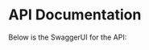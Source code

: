 # API Documentation
Below is the SwaggerUI for the API:

<div id="swagger-ui"></div>

<script src="https://unpkg.com/swagger-ui-dist/swagger-ui-bundle.js"></script>
<script src="https://unpkg.com/swagger-ui-dist/swagger-ui-standalone-preset.js"></script>
<link rel="stylesheet" href="https://unpkg.com/swagger-ui-dist/swagger-ui.css" />

<script>
  window.onload = function () {
    const ui = SwaggerUIBundle({
      url: "swagger/awtrix3.swagger.yml",
      dom_id: "#swagger-ui",
      deepLinking: true,
      presets: [SwaggerUIBundle.presets.apis, SwaggerUIStandalonePreset],
      layout: "StandaloneLayout",
    });
  };
</script>
